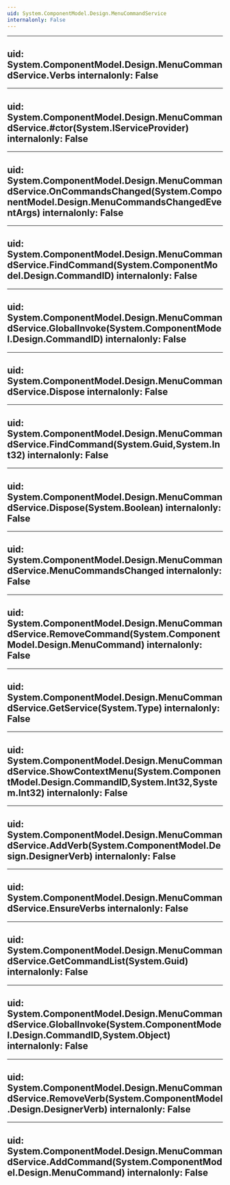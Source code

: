 ```yaml
---
uid: System.ComponentModel.Design.MenuCommandService
internalonly: False
---
```


---
uid: System.ComponentModel.Design.MenuCommandService.Verbs
internalonly: False
---

---
uid: System.ComponentModel.Design.MenuCommandService.#ctor(System.IServiceProvider)
internalonly: False
---

---
uid: System.ComponentModel.Design.MenuCommandService.OnCommandsChanged(System.ComponentModel.Design.MenuCommandsChangedEventArgs)
internalonly: False
---

---
uid: System.ComponentModel.Design.MenuCommandService.FindCommand(System.ComponentModel.Design.CommandID)
internalonly: False
---

---
uid: System.ComponentModel.Design.MenuCommandService.GlobalInvoke(System.ComponentModel.Design.CommandID)
internalonly: False
---

---
uid: System.ComponentModel.Design.MenuCommandService.Dispose
internalonly: False
---

---
uid: System.ComponentModel.Design.MenuCommandService.FindCommand(System.Guid,System.Int32)
internalonly: False
---

---
uid: System.ComponentModel.Design.MenuCommandService.Dispose(System.Boolean)
internalonly: False
---

---
uid: System.ComponentModel.Design.MenuCommandService.MenuCommandsChanged
internalonly: False
---

---
uid: System.ComponentModel.Design.MenuCommandService.RemoveCommand(System.ComponentModel.Design.MenuCommand)
internalonly: False
---

---
uid: System.ComponentModel.Design.MenuCommandService.GetService(System.Type)
internalonly: False
---

---
uid: System.ComponentModel.Design.MenuCommandService.ShowContextMenu(System.ComponentModel.Design.CommandID,System.Int32,System.Int32)
internalonly: False
---

---
uid: System.ComponentModel.Design.MenuCommandService.AddVerb(System.ComponentModel.Design.DesignerVerb)
internalonly: False
---

---
uid: System.ComponentModel.Design.MenuCommandService.EnsureVerbs
internalonly: False
---

---
uid: System.ComponentModel.Design.MenuCommandService.GetCommandList(System.Guid)
internalonly: False
---

---
uid: System.ComponentModel.Design.MenuCommandService.GlobalInvoke(System.ComponentModel.Design.CommandID,System.Object)
internalonly: False
---

---
uid: System.ComponentModel.Design.MenuCommandService.RemoveVerb(System.ComponentModel.Design.DesignerVerb)
internalonly: False
---

---
uid: System.ComponentModel.Design.MenuCommandService.AddCommand(System.ComponentModel.Design.MenuCommand)
internalonly: False
---
